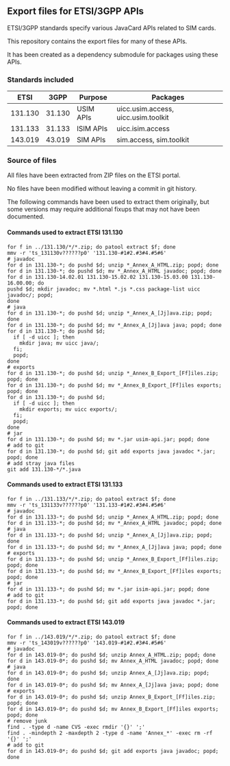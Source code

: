## Export files for ETSI/3GPP APIs

ETSI/3GPP standards specify various JavaCard APIs related to SIM cards.

This repository contains the export files for many of these APIs.

It has been created as a dependency submodule for packages using these APIs.

### Standards included

| ETSI    | 3GPP   | Purpose      | Packages                            |
| ------- | ------ |------------- | ----------------------------------- |
| 131.130 | 31.130 | USIM APIs    | uicc.usim.access, uicc.usim.toolkit |
| 131.133 | 31.133 | ISIM APIs    | uicc.isim.access                    |
| 143.019 | 43.019 | SIM APIs     | sim.access, sim.toolkit             |

### Source of files

All files have been extracted from ZIP files on the ETSI portal.

No files have been modified without leaving a commit in git history.

The following commands have been used to extract them originally,
but some versions may require additional fixups that may not have
been documented.

#### Commands used to extract ETSI 131.130

```
for f in ../131.130/*/*.zip; do patool extract $f; done
mmv -r 'ts_131130v??????p0' '131.130-#1#2.#3#4.#5#6'
# javadoc
for d in 131.130-*; do pushd $d; unzip *_Annex_A_HTML.zip; popd; done
for d in 131.130-*; do pushd $d; mv *_Annex_A_HTML javadoc; popd; done
for d in 131.130-14.02.01 131.130-15.02.02 131.130-15.03.00 131.130-16.00.00; do
pushd $d; mkdir javadoc; mv *.html *.js *.css package-list uicc javadoc/; popd;
done
# java
for d in 131.130-*; do pushd $d; unzip *_Annex_A_[Jj]ava.zip; popd; done
for d in 131.130-*; do pushd $d; mv *_Annex_A_[Jj]ava java; popd; done
for d in 131.130-*; do pushd $d;
  if [ -d uicc ]; then
    mkdir java; mv uicc java/;
  fi;
  popd;
done
# exports
for d in 131.130-*; do pushd $d; unzip *_Annex_B_Export_[Ff]iles.zip; popd; done
for d in 131.130-*; do pushd $d; mv *_Annex_B_Export_[Ff]iles exports; popd; done
for d in 131.130-*; do pushd $d;
  if [ -d uicc ]; then
    mkdir exports; mv uicc exports/;
  fi;
  popd;
done
# jar
for d in 131.130-*; do pushd $d; mv *.jar usim-api.jar; popd; done
# add to git
for d in 131.130-*; do pushd $d; git add exports java javadoc *.jar; popd; done
# add stray java files
git add 131.130-*/*.java
```

#### Commands used to extract ETSI 131.133

```
for f in ../131.133/*/*.zip; do patool extract $f; done
mmv -r 'ts_131133v??????p0' '131.133-#1#2.#3#4.#5#6'
# javadoc
for d in 131.133-*; do pushd $d; unzip *_Annex_A_HTML.zip; popd; done
for d in 131.133-*; do pushd $d; mv *_Annex_A_HTML javadoc; popd; done
# java
for d in 131.133-*; do pushd $d; unzip *_Annex_A_[Jj]ava.zip; popd; done
for d in 131.133-*; do pushd $d; mv *_Annex_A_[Jj]ava java; popd; done
# exports
for d in 131.133-*; do pushd $d; unzip *_Annex_B_Export_[Ff]iles.zip; popd; done
for d in 131.133-*; do pushd $d; mv *_Annex_B_Export_[Ff]iles exports; popd; done
# jar
for d in 131.133-*; do pushd $d; mv *.jar isim-api.jar; popd; done
# add to git
for d in 131.133-*; do pushd $d; git add exports java javadoc *.jar; popd; done
```

#### Commands used to extract ETSI 143.019

```
for f in ../143.019/*/*.zip; do patool extract $f; done
mmv -r 'ts_143019v??????p0' '143.019-#1#2.#3#4.#5#6'
# javadoc
for d in 143.019-0*; do pushd $d; unzip Annex_A_HTML.zip; popd; done
for d in 143.019-0*; do pushd $d; mv Annex_A_HTML javadoc; popd; done
# java
for d in 143.019-0*; do pushd $d; unzip Annex_A_[Jj]ava.zip; popd; done
for d in 143.019-0*; do pushd $d; mv Annex_A_[Jj]ava java; popd; done
# exports
for d in 143.019-0*; do pushd $d; unzip Annex_B_Export_[Ff]iles.zip; popd; done
for d in 143.019-0*; do pushd $d; mv Annex_B_Export_[Ff]iles exports; popd; done
# remove junk
find . -type d -name CVS -exec rmdir '{}' ';'
find . -mindepth 2 -maxdepth 2 -type d -name 'Annex_*' -exec rm -rf '{}' ';'
# add to git
for d in 143.019-0*; do pushd $d; git add exports java javadoc; popd; done
```
